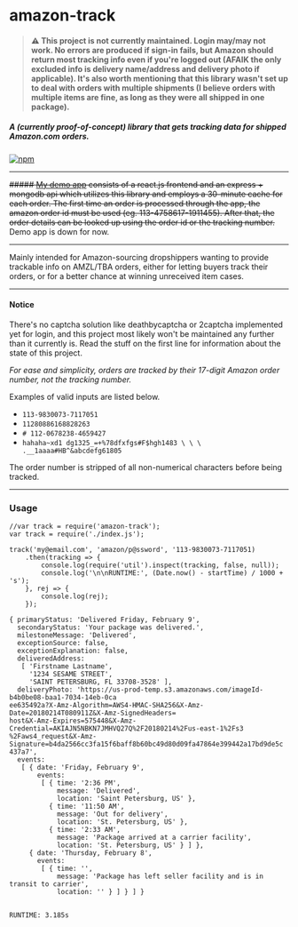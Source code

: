 # amazon-track

>#### ⚠️ This project is not currently maintained. Login may/may not work. No errors are produced if sign-in fails, but Amazon should return most tracking info even if you're logged out (AFAIK the only excluded info is delivery name/address and delivery photo if applicable). It's also worth mentioning that this library wasn't set up to deal with orders with multiple shipments (I believe orders with multiple items are fine, as long as they were all shipped in one package).

##### A (currently proof-of-concept) library that gets tracking data for shipped Amazon.com orders.

[![npm](https://img.shields.io/npm/v/amazon-track.svg)](https://www.npmjs.com/package/amazon-track)

---

~~##### [My demo app](https://lgtr.herokuapp.com) consists of a react.js frontend and an express + mongodb api which utilizes this library and employs a 30-minute cache for each order. The first time an order is processed through the app, the amazon order id must be used (eg. 113-4758617-1911455). After that, the order details can be looked up using the order id or the tracking number.~~
Demo app is down for now.

---

Mainly intended for Amazon-sourcing dropshippers wanting to provide trackable info on AMZL/TBA orders, either for letting buyers track their orders, or for a better chance at winning unreceived item cases.

---

#### Notice

There's no captcha solution like deathbycaptcha or 2captcha implemented yet for login, and this project most likely won't be maintained any further than it currently is. Read the stuff on the first line for information about the state of this project.

_For ease and simplicity, orders are tracked by their 17-digit Amazon order number, not the tracking number._

Examples of valid inputs are listed below.

- `113-9830073-7117051`
- `11280886168828263`
- `# 112-0678238-4659427`
- `hahaha~xd1 dg1325_=+%78dfxfgs#F$hgh1483 \ \ \ .__1aaaa#HB^&abcdefg61805`

The order number is stripped of all non-numerical characters before being tracked.

---

### Usage

```
//var track = require('amazon-track');
var track = require('./index.js');

track('my@email.com', 'amazon/p@ssword', '113-9830073-7117051)
    .then(tracking => {
        console.log(require('util').inspect(tracking, false, null));
        console.log('\n\nRUNTIME:', (Date.now() - startTime) / 1000 + 's');
    }, rej => {
        console.log(rej);
    });
```

```
{ primaryStatus: 'Delivered Friday, February 9',
  secondaryStatus: 'Your package was delivered.',
  milestoneMessage: 'Delivered',
  exceptionSource: false,
  exceptionExplanation: false,
  deliveredAddress:
   [ 'Firstname Lastname',
     '1234 SESAME STREET',
     'SAINT PETERSBURG, FL 33708-3528' ],
  deliveryPhoto: 'https://us-prod-temp.s3.amazonaws.com/imageId-b4b0be08-baa1-7034-14eb-0ca
ee635492a?X-Amz-Algorithm=AWS4-HMAC-SHA256&X-Amz-Date=20180214T080911Z&X-Amz-SignedHeaders=
host&X-Amz-Expires=575448&X-Amz-Credential=AKIAJN5NBKN7JMHVQ27Q%2F20180214%2Fus-east-1%2Fs3
%2Faws4_request&X-Amz-Signature=b4da2566cc3fa15f6baff8b60bc49d80d09fa47864e399442a17bd9de5c
437a7',
  events:
   [ { date: 'Friday, February 9',
       events:
        [ { time: '2:36 PM',
            message: 'Delivered',
            location: 'Saint Petersburg, US' },
          { time: '11:50 AM',
            message: 'Out for delivery',
            location: 'St. Petersburg, US' },
          { time: '2:33 AM',
            message: 'Package arrived at a carrier facility',
            location: 'St. Petersburg, US' } ] },
     { date: 'Thursday, February 8',
       events:
        [ { time: '',
            message: 'Package has left seller facility and is in transit to carrier',
            location: '' } ] } ] }


RUNTIME: 3.185s
```
